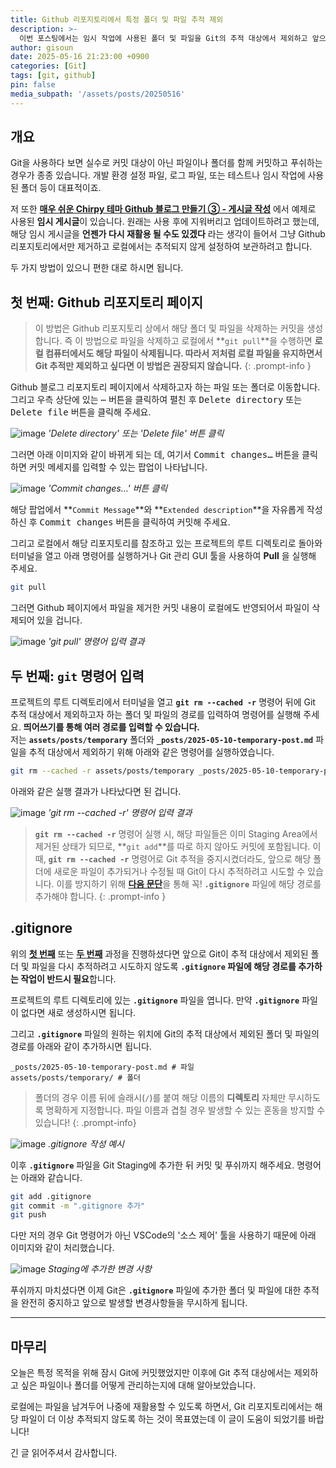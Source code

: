 ```yaml
---
title: Github 리포지토리에서 특정 폴더 및 파일 추적 제외
description: >-
  이번 포스팅에서는 임시 작업에 사용된 폴더 및 파일을 Git의 추적 대상에서 제외하고 앞으로 Git이 해당 파일들을 무시하도록 설정하는 방법을 설명하도록 하겠습니다.
author: gisoun
date: 2025-05-16 21:23:00 +0900
categories: [Git]
tags: [git, github]
pin: false
media_subpath: '/assets/posts/20250516'
---
```


## 개요

Git을 사용하다 보면 실수로 커밋 대상이 아닌 파일이나 폴더를 함께 커밋하고 푸쉬하는 경우가 종종 있습니다. 개발 환경 설정 파일, 로그 파일, 또는 테스트나 임시 작업에 사용된 폴더 등이 대표적이죠.

저 또한 [**매우 쉬운 Chirpy 테마 Github 블로그 만들기 ③ - 게시글 작성**](https://devgisoun.github.io/posts/creating-a-github-blog-3/) 에서 예제로 사용된 **임시 게시글**이 있습니다. 원래는 사용 후에 지워버리고 업데이트하려고 했는데, 해당 임시 게시글을 **언젠가 다시 재활용 될 수도 있겠다** 라는 생각이 들어서 그냥 Github 리포지토리에서만 제거하고 로컬에서는 추적되지 않게 설정하여 보관하려고 합니다.  

두 가지 방법이 있으니 편한 대로 하시면 됩니다.  

## 첫 번째: Github 리포지토리 페이지

> 이 방법은 Github 리포지토리 상에서 해당 폴더 및 파일을 삭제하는 커밋을 생성합니다. 즉 이 방법으로 파일을 삭제하고 로컬에서 **`git pull`**을 수행하면 **로컬 컴퓨터에서도 해당 파일이 삭제됩니다. 따라서 저처럼 로컬 파일을 유지하면서 Git 추적만 제외하고 싶다면 이 방법은 권장되지 않습니다.**
{: .prompt-info }

Github 블로그 리포지토리 페이지에서 삭제하고자 하는 파일 또는 폴더로 이동합니다. 그리고 우측 상단에 있는 <kbd>⋯</kbd> 버튼을 클릭하여 펼친 후 <kbd>Delete directory</kbd> 또는 <kbd>Delete file</kbd> 버튼을 클릭해 주세요.  

![image](delete-directory-and-file.png)
_'Delete directory' 또는 'Delete file' 버튼 클릭_

그러면 아래 이미지와 같이 바뀌게 되는 데, 여기서 <kbd>Commit changes…</kbd> 버튼을 클릭하면 커밋 메세지를 입력할 수 있는 팝업이 나타납니다.

![image](commit-changes.png)
_'Commit changes…' 버튼 클릭_

해당 팝업에서 **`Commit Message`**와 **`Extended description`**을 자유롭게 작성하신 후 <kbd>Commit changes</kbd> 버튼을 클릭하여 커밋해 주세요.  

그리고 로컬에서 해당 리포지토리를 참조하고 있는 프로젝트의 루트 디렉토리로 돌아와 터미널을 열고 아래 명령어를 실행하거나 Git 관리 GUI 툴을 사용하여 **Pull** 을 실행해 주세요.

```bash
git pull
```

그러면 Github 페이지에서 파일을 제거한 커밋 내용이 로컬에도 반영되어서 파일이 삭제되어 있을 겁니다.

![image](git-pull.png)
_'git pull' 명령어 입력 결과_

## 두 번째: `git` 명령어 입력

프로젝트의 루트 디렉토리에서 터미널을 열고 **`git rm --cached -r`** 명령어 뒤에 Git 추적 대상에서 제외하고자 하는 폴더 및 파일의 경로를 입력하여 명령어를 실행해 주세요. **띄어쓰기를 통해 여러 경로를 입력할 수 있습니다.**  
저는 **`assets/posts/temporary`** 폴더와 **`_posts/2025-05-10-temporary-post.md`** 파일을 추적 대상에서 제외하기 위해 아래와 같은 명령어를 실행하였습니다.

```bash
git rm --cached -r assets/posts/temporary _posts/2025-05-10-temporary-post.md
```

아래와 같은 실행 결과가 나타났다면 된 겁니다.

![image](git-rm.png)
_'git rm --cached -r' 명령어 입력 결과_

> **`git rm --cached -r`** 명령어 실행 시, 해당 파일들은 이미 Staging Area에서 제거된 상태가 되므로, **`git add`**를 따로 하지 않아도 커밋에 포함됩니다. 이때, **`git rm --cached -r`** 명령어로 Git 추적을 중지시켰더라도, 앞으로 해당 폴더에 새로운 파일이 추가되거나 수정될 때 Git이 다시 추적하려고 시도할 수 있습니다. 이를 방지하기 위해 [**다음 문단**](https://devgisoun.github.io/posts/ignore-in-a-gitHub-repository/#gitignore)을 통해 꼭! **`.gitignore`** 파일에 해당 경로를 추가해야 합니다.
{: .prompt-info }

## .gitignore

위의 [**첫 번째**](https://devgisoun.github.io/posts/ignore-in-a-gitHub-repository/#%EC%B2%AB-%EB%B2%88%EC%A7%B8-github-%EB%A6%AC%ED%8F%AC%EC%A7%80%ED%86%A0%EB%A6%AC-%ED%8E%98%EC%9D%B4%EC%A7%80) 또는 [**두 번째**](https://devgisoun.github.io/posts/ignore-in-a-gitHub-repository/#%EB%91%90-%EB%B2%88%EC%A7%B8-git-%EB%AA%85%EB%A0%B9%EC%96%B4-%EC%9E%85%EB%A0%A5) 과정을 진행하셨다면 앞으로 Git이 추적 대상에서 제외된 폴더 및 파일을 다시 추적하려고 시도하지 않도록 **`.gitignore` 파일에 해당 경로를 추가하는 작업이 반드시 필요**합니다.  

프로젝트의 루트 디렉토리에 있는 **`.gitignore`** 파일을 엽니다. 만약 **`.gitignore`** 파일이 없다면 새로 생성하시면 됩니다.

그리고 **`.gitignore`** 파일의 원하는 위치에 Git의 추적 대상에서 제외된 폴더 및 파일의 경로를 아래와 같이 추가하시면 됩니다.

```
_posts/2025-05-10-temporary-post.md # 파일
assets/posts/temporary/ # 폴더
```

> 폴더의 경우 이름 뒤에 슬래시(`/`)를 붙여 해당 이름의 **디렉토리** 자체만 무시하도록 명확하게 지정합니다. 파일 이름과 겹칠 경우 발생할 수 있는 혼동을 방지할 수 있습니다!
{: .prompt-info}

![image](git-ignore.png)
_.gitignore 작성 예시_

이후 **`.gitignore`** 파일을 Git Staging에 추가한 뒤 커밋 및 푸쉬까지 해주세요. 명령어는 아래와 같습니다.
```bash
git add .gitignore
git commit -m ".gitignore 추가"
git push
```

다만 저의 경우 Git 명령어가 아닌 VSCode의 '소스 제어' 툴을 사용하기 때문에 아래 이미지와 같이 처리했습니다.

![image](git-staging.png)
_Staging에 추가한 변경 사항_

푸쉬까지 마치셨다면 이제 Git은 **`.gitignore`** 파일에 추가한 폴더 및 파일에 대한 추적을 완전히 중지하고 앞으로 발생할 변경사항들을 무시하게 됩니다.

---

## 마무리

오늘은 특정 목적을 위해 잠시 Git에 커밋했었지만 이후에 Git 추적 대상에서는 제외하고 싶은 파일이나 폴더를 어떻게 관리하는지에 대해 알아보았습니다.  

로컬에는 파일을 남겨두어 나중에 재활용할 수 있도록 하면서, Git 리포지토리에서는 해당 파일이 더 이상 추적되지 않도록 하는 것이 목표였는데 이 글이 도움이 되었기를 바랍니다!  

긴 글 읽어주셔서 감사합니다.
